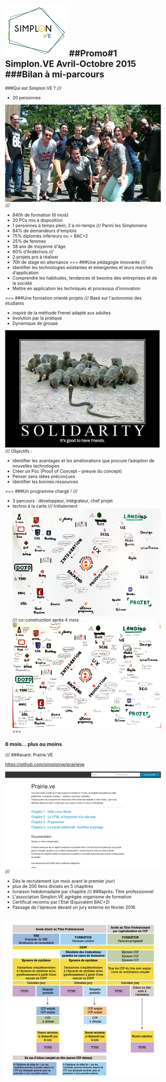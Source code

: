 ![Logo Simplon.ve](images/logo_simplonve_small.jpg "Simplon.ve")
##Promo#1 Simplon.VE
Avril-Octobre 2015
###Bilan à mi-parcours
===
###Qui est Simplon.VE ?
///
- 20 personnes

![Les Simploniens.VE](images/photo_groupe_action.jpg "Les Simploniens.VE")
///
- 840h de formation (6 mois)
- 20 PCs mis à disposition
- 1 personnes à temps plein, 2 à mi-temps
///
Parmi les Simploniens
- 84% de demandeurs d'emplois
- 75% diplomés inférieurs ou = BAC+2
- 25% de femmes
- 38 ans de moyenne d'âge
- 80% d'Ardéchois
///
- 2 projets pro à réaliser
- 70h de stage en alternance
===
###Une pédagogie innovante
///
 - Identifier les technologies existantes et émergentes et leurs marchés d’application
 - Comprendre les habitudes, tendances et besoins des entreprises et de la société
 - Mettre en application les techniques et processus d’innovation

===
###Une formation orienté projets 
///
Basé sur l'autonomie des étudiants
 - inspiré de la méthode Frenet adapté aux adultes
 - évolution par la pratique
 - Dynamique de groupe

![solidarity](images/solidarity.jpeg "solidarity")
///
Objectifs :
  - Identifier les avantages et les améliorations que procure l’adoption de nouvelles technologies
  - Créer un Poc (Proof of Concept – preuve du concept)
  - Penser sans idées préconçues
  - Identifier les bonnes ressources

===
###Un programme chargé !
///
- 3 parcours : développeur, intégrateur, chef projet
- techno à la carte
///
Initialement
![Plan-1](images/plan-1.jpg "Plan-1")
///
co-construction après 4 mois
![Plan-2](images/plan-2.jpg "Plan-2")
===
### 6 mois... plus ou moins
///
###avant: Prairie.VE

https://github.com/simplonve/prairieve

![prairie](images/prairie.png "prairie")
///
- Dès le recrutement (un mois avant le premier jour)
- plus de 200 liens divisés en 5 chapitres
- livraison hebdomadaire par chapitre
///
###après: Titre professionnel
- L'association Simplon.VE agrégée organisme de formation
- Certificat reconnu par l'Etat (Equivalent BAC+2)
- Passage de l'épreuve devant un jury externe en février 2016

![TP](images/tp.png "tp")
===

